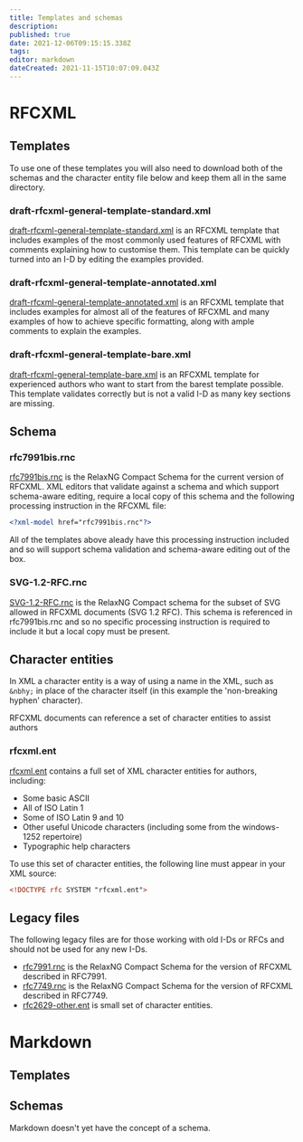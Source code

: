 ```yaml
---
title: Templates and schemas
description: 
published: true
date: 2021-12-06T09:15:15.338Z
tags: 
editor: markdown
dateCreated: 2021-11-15T10:07:09.043Z
---
```


# RFCXML
## Templates
To use one of these templates you will also need to download both of the schemas and the character entity file below and keep them all in the same directory.

### draft-rfcxml-general-template-standard.xml
[draft-rfcxml-general-template-standard.xml](https://github.com/ietf-authors/rfcxml-templates-and-schemas/blob/main/draft-rfcxml-general-template-standard.xml) is an RFCXML template that includes examples of the most commonly used features of RFCXML with comments explaining how to customise them.  This template can be quickly turned into an I-D by editing the examples provided. 

### draft-rfcxml-general-template-annotated.xml
[draft-rfcxml-general-template-annotated.xml]() is an RFCXML template that includes examples for almost all of the features of RFCXML and many examples of how to achieve specific formatting, along with ample comments to explain the examples.

### draft-rfcxml-general-template-bare.xml
[draft-rfcxml-general-template-bare.xml](https://github.com/ietf-authors/rfcxml-templates-and-schemas/blob/main/draft-rfcxml-general-template-bare.xml) is an RFCXML template for experienced authors who want to start from the barest template possible. This template validates correctly but is not a valid I-D as many key sections are missing.

## Schema

### rfc7991bis.rnc
[rfc7991bis.rnc](https://github.com/ietf-authors/rfcxml-templates-and-schemas/blob/main/rfc7991bis.rnc) is the RelaxNG Compact Schema for the current version of RFCXML.  XML editors that validate against a schema and which support schema-aware editing, require a local copy of this schema and the following processing instruction in the RFCXML file:
```xml
<?xml-model href="rfc7991bis.rnc"?>
```
All of the templates above aleady have this processing instruction included and so will support schema validation and schema-aware editing out of the box.

### SVG-1.2-RFC.rnc
[SVG-1.2-RFC.rnc](https://github.com/ietf-authors/rfcxml-templates-and-schemas/blob/main/SVG-1.2-RFC.rnc) is the RelaxNG Compact schema for the subset of SVG allowed in RFCXML documents (SVG 1.2 RFC).  This schema is referenced in rfc7991bis.rnc and so no specific processing instruction is required to include it but a local copy must be present. 

## Character entities
In XML a character entity is a way of using a name in the XML, such as `&nbhy;` in place of the character itself (in this example the 'non-breaking hyphen' character).

RFCXML documents can reference a set of character entities to assist authors
### rfcxml.ent
[rfcxml.ent](https://github.com/ietf-authors/rfcxml-templates-and-schemas/blob/main/rfcxml.ent) contains a full set of XML character entities for authors, including:
* Some basic ASCII
* All of ISO Latin 1
* Some of ISO Latin 9 and 10
* Other useful Unicode characters (including some from the windows-1252 repertoire)
* Typographic help characters

To use this set of character entities, the following line must appear in your XML source:

```xml
<!DOCTYPE rfc SYSTEM "rfcxml.ent">
```

## Legacy files
The following legacy files are for those working with old I-Ds or RFCs and should not be used for any new I-Ds.

* [rfc7991.rnc]() is the RelaxNG Compact Schema for the version of RFCXML described in RFC7991.
* [rfc7749.rnc]() is the RelaxNG Compact Schema for the version of RFCXML described in RFC7749.
* [rfc2629-other.ent]() is small set of character entities.


# Markdown
## Templates

## Schemas
Markdown doesn't yet have the concept of a schema.
